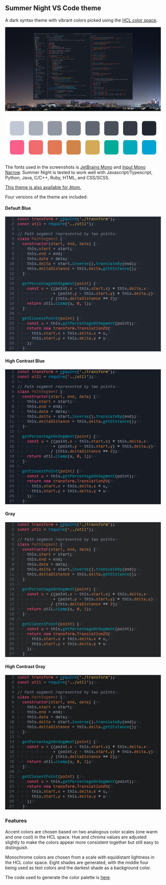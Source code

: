 ## Summer Night VS Code theme

A dark syntax theme with vibrant colors picked using the [HCL color space](http://howlettstudios.com/articles/2017/5/6/the-problem-with-hsv).

![](https://github.com/jackw01/summer-night-vscode-theme/raw/master/images/screen.jpg)

![](https://github.com/jackw01/summer-night-vscode-theme/raw/master/images/colors.png)

The fonts used in the screenshots is [JetBrains Mono](https://www.jetbrains.com/lp/mono/) and [Input Mono Narrow](http://input.fontbureau.com/). Summer Night is tested to work well with Javascript/Typescript, Python, Java, C/C++, Ruby, HTML, and CSS/SCSS.

[This theme is also available for Atom.](https://atom.io/themes/summer-night-syntax)

Four versions of the theme are included:

#### Default Blue
![](https://github.com/jackw01/summer-night-vscode-theme/raw/master/images/00-2.png)

#### High Contrast Blue
![](https://github.com/jackw01/summer-night-vscode-theme/raw/master/images/01-2.png)

#### Gray
![](https://github.com/jackw01/summer-night-vscode-theme/raw/master/images/02-2.png)

#### High Contrast Gray
![](https://github.com/jackw01/summer-night-vscode-theme/raw/master/images/03-2.png)

### Features

Accent colors are chosen based on two analogous color scales (one warm and one cool) in the HCL space. Hue and chroma values are adjusted slightly to make the colors appear more consistent together but still easy to distinguish.

Monochrome colors are chosen from a scale with equidistant lightness in the HCL color space. Eight shades are generated, with the middle four being used as text colors and the darkest shade as a background color.

The code used to generate the color palette is [here](https://github.com/jackw01/summer-night-colors).
